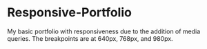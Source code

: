 # Responsive-Portfolio

My basic portfolio with responsiveness due to the addition of media queries.
The breakpoints are at 640px, 768px, and 980px.
